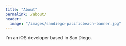 ```yaml
---
title: "About"
permalink: /about/
header:
  image: "/images/sandiego-pacificbeach-banner.jpg"
---
```


I'm an iOS developer based in San Diego.
